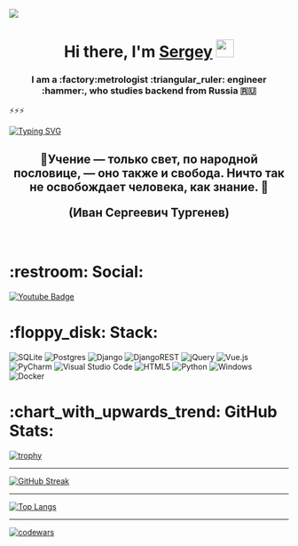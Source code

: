 
![](https://komarev.com/ghpvc/?username=budennovsk)
<h1 align="center">Hi there, I'm <a href="https://daniilshat.ru/" target="_blank">Sergey</a> 
<img src="https://github.com/blackcater/blackcater/raw/main/images/Hi.gif" height="32"/></h1>
<h3 align="center">I am a :factory:metrologist :triangular_ruler: engineer :hammer:, who studies backend from Russia 🇷🇺</h3>
⚡⚡⚡

[![Typing SVG](https://readme-typing-svg.herokuapp.com?color=%2336BCF7&lines=Python+Django+SQL)](https://git.io/typing-svg)
<br>
<h2 align="center">💬Учение — только свет, по народной пословице, — оно также и свобода. Ничто так не освобождает человека, как знание.
💬<p>(Иван Сергеевич Тургенев)</p></h2>
<br>
<h1>:restroom: Social: </h1>

<div id="badges">
   <a href="https://www.instagram.com/svetloewill/">
    <img src="https://img.shields.io/badge/Instagram-%23E4405F.svg?style=for-the-badge&logo=Instagram&logoColor=white" alt="Youtube Badge"/>
  </a>
</div>
<h1>:floppy_disk: Stack: </h1>

![SQLite](https://img.shields.io/badge/sqlite-%2307405e.svg?style=for-the-badge&logo=sqlite&logoColor=white) ![Postgres](https://img.shields.io/badge/postgres-%23316192.svg?style=for-the-badge&logo=postgresql&logoColor=white) ![Django](https://img.shields.io/badge/django-%23092E20.svg?style=for-the-badge&logo=django&logoColor=white) ![DjangoREST](https://img.shields.io/badge/DJANGO-REST-ff1709?style=for-the-badge&logo=django&logoColor=white&color=ff1709&labelColor=gray) ![jQuery](https://img.shields.io/badge/jquery-%230769AD.svg?style=for-the-badge&logo=jquery&logoColor=white) ![Vue.js](https://img.shields.io/badge/vuejs-%2335495e.svg?style=for-the-badge&logo=vuedotjs&logoColor=%234FC08D) ![PyCharm](https://img.shields.io/badge/pycharm-143?style=for-the-badge&logo=pycharm&logoColor=black&color=black&labelColor=green) ![Visual Studio Code](https://img.shields.io/badge/Visual%20Studio%20Code-0078d7.svg?style=for-the-badge&logo=visual-studio-code&logoColor=white) ![HTML5](https://img.shields.io/badge/html5-%23E34F26.svg?style=for-the-badge&logo=html5&logoColor=white) ![Python](https://img.shields.io/badge/python-3670A0?style=for-the-badge&logo=python&logoColor=ffdd54) ![Windows](https://img.shields.io/badge/Windows-0078D6?style=for-the-badge&logo=windows&logoColor=white) ![Docker](https://img.shields.io/badge/docker-%230db7ed.svg?style=for-the-badge&logo=docker&logoColor=white)

<!--
**budennovsk/budennovsk** is a ✨ _special_ ✨ repository because its `README.md` (this file) appears on your GitHub profile.

Here are some ideas to get you started:

- 🔭 I’m currently working on ...
- 🌱 I’m currently learning ...
- 👯 I’m looking to collaborate on ...
- 🤔 I’m looking for help with ...
- 💬 Ask me about ...
- 📫 How to reach me: ...
- 😄 Pronouns: ...
- ⚡ Fun fact: ...
-->
<h1>:chart_with_upwards_trend: GitHub Stats: </h1>

[![trophy](https://github-profile-trophy.vercel.app/?username=budennovsk&theme=onedark)](https://github.com/ryo-ma/github-profile-trophy)

___
[![GitHub Streak](https://github-readme-streak-stats.herokuapp.com/?user=budennovsk&theme=dark)](https://git.io/streak-stats) 

___
[![Top Langs](https://github-readme-stats.vercel.app/api/top-langs/?username=budennovsk&show_icons=true&theme=radical)](https://github.com/anuraghazra/github-readme-stats)

___
[![codewars](https://www.codewars.com/users/budennovsk/badges/large)](https://www.codewars.com/users/budennovsk/badges/large)
